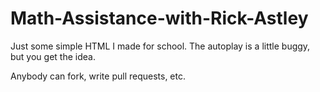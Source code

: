 # Math-Assistance-with-Rick-Astley
Just some simple HTML I made for school. The autoplay is a little buggy, but you get the idea.

Anybody can fork, write pull requests, etc.
